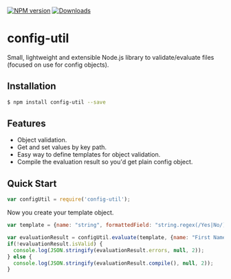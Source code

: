 [npm-url]: https://npmjs.com/package/config-util
[downloads-image]: http://img.shields.io/npm/dm/monkey-maker.svg
[npm-image]: http://img.shields.io/npm/v/monkey-maker.svg
[![NPM version][npm-image]][npm-url] [![Downloads][downloads-image]][npm-url]
# config-util
Small, lightweight and extensible Node.js library to validate/evaluate files (focused on use for config objects).

## Installation

```bash
$ npm install config-util --save
```

## Features

  * Object validation.
  * Get and set values by key path.
  * Easy way to define templates for object validation.
  * Compile the evaluation result so you'd get plain config object.

## Quick Start

```JavaScript
var configUtil = require('config-util');
```

Now you create your template object.

```JavaScript
var template = {name: "string", formattedField: "string.regex(/Yes|No/)", age: "number.default(21)", emailInfo: {email: "string", username: "string.optional()", password: "string.optional()"}};

var evaluationResult = configUtil.evaluate(template, {name: "First Name"});
if(!evaluationResult.isValid) {
  console.log(JSON.stringify(evaluationResult.errors, null, 2));
} else {
  console.log(JSON.stringify(evaluationResult.compile(), null, 2));
}
```
